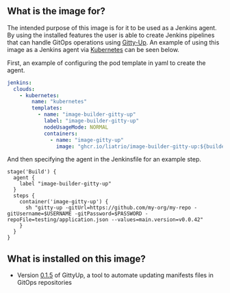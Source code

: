 ## What is the image for?
The intended purpose of this image is for it to be used as a Jenkins agent. By using the installed features the user is able to create Jenkins pipelines that can handle GitOps operations using [Gitty-Up](https://github.com/liatrio/gitty-up). An example of using this image as a Jenkins agent via [Kubernetes](https://plugins.jenkins.io/kubernetes/) can be seen below. 

First, an example of configuring the pod template in yaml to create the agent.

```yaml
jenkins:
  clouds:
    - kubernetes:
        name: "kubernetes"
        templates:
          - name: "image-builder-gitty-up"
            label: "image-builder-gitty-up"
            nodeUsageMode: NORMAL
            containers:
              - name: "image-gitty-up"
                image: "ghcr.io/liatrio/image-builder-gitty-up:${builder_images_version}"
```
And then specifying the agent in the Jenkinsfile for an example step.

```jenkins
stage('Build') {
  agent {
    label "image-builder-gitty-up"
  }
  steps {
    container('image-gitty-up') {
      sh "gitty-up -gitUrl=https://github.com/my-org/my-repo -gitUsername=$USERNAME -gitPassword=$PASSWORD -repoFile=testing/application.json --values=main.version=v0.0.42"
    }
  }
}
```

## What is installed on this image?
- Version [0.1.5](https://github.com/liatrio/gitty-up/releases/download/v0.1.5/gitty-up_0.1.5_Linux_x86_64.tar.gz) of GittyUp, a tool to automate updating manifests files in GitOps repositories

